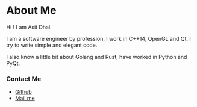 # About Me


Hi ! I am Asit Dhal.

I am a software engineer by profession, I work in C++14, OpenGL and Qt. I try to write simple and elegant code.

I also know a little bit about Golang and Rust, have worked in Python and PyQt.


### Contact Me

- [Github](http://github.com/asit-dhal/)
- [Mail me](mailto:dhal.asitk@gmail.com)